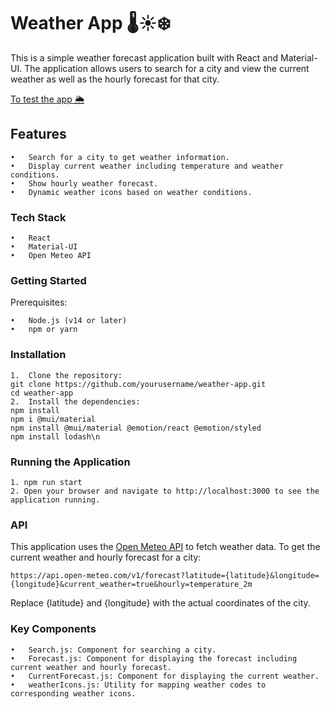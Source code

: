 # Weather App 🌡️☀️❄️

This is a simple weather forecast application built with React and Material-UI. The application allows users to search for a city and view the current weather as well as the hourly forecast for that city.

[To test the app 🌦️](https://tatkagore.github.io/WeatherApp/)

## Features

    •	Search for a city to get weather information.
    •	Display current weather including temperature and weather conditions.
    •	Show hourly weather forecast.
    •	Dynamic weather icons based on weather conditions.

### Tech Stack

    •	React
    •	Material-UI
    •	Open Meteo API

### Getting Started

Prerequisites:

    •	Node.js (v14 or later)
    •	npm or yarn

### Installation

    1.	Clone the repository:
    git clone https://github.com/yourusername/weather-app.git
    cd weather-app
    2.	Install the dependencies:
    npm install
    npm i @mui/material
    npm install @mui/material @emotion/react @emotion/styled
    npm install lodash\n

### Running the Application

    1. npm run start
    2. Open your browser and navigate to http://localhost:3000 to see the application running.

### API

This application uses the [Open Meteo API](https://open-meteo.com/en/docs) to fetch weather data.
To get the current weather and hourly forecast for a city:

```
https://api.open-meteo.com/v1/forecast?latitude={latitude}&longitude={longitude}&current_weather=true&hourly=temperature_2m

```

Replace {latitude} and {longitude} with the actual coordinates of the city.

### Key Components

    •	Search.js: Component for searching a city.
    •	Forecast.js: Component for displaying the forecast including current weather and hourly forecast.
    •	CurrentForecast.js: Component for displaying the current weather.
    •	weatherIcons.js: Utility for mapping weather codes to corresponding weather icons.
